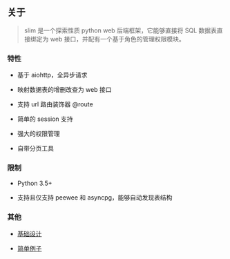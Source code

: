 
## 关于

> slim 是一个探索性质 python web 后端框架，它能够直接将 SQL 数据表直接绑定为 web 接口，并配有一个基于角色的管理权限模块。


### 特性

* 基于 aiohttp，全异步请求

* 映射数据表的增删改查为 web 接口

* 支持 url 路由装饰器 @route

* 简单的 session 支持

* 强大的权限管理

* 自带分页工具

### 限制

* Python 3.5+

* 支持且仅支持 peewee 和 asyncpg，能够自动发现表结构

### 其他

* [基础设计](quickstart/design.md)

* [简单例子](quickstart/helloworld.md)
